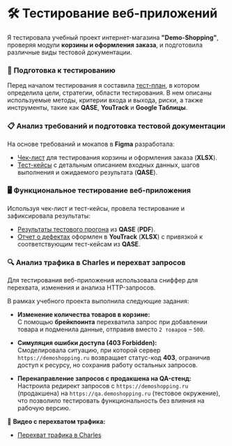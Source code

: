 # 🛠️ Тестирование веб-приложений

Я тестировала учебный проект интернет-магазина **"Demo-Shopping"**, проверяя модули **корзины и оформления заказа**, и подготовила различные виды тестовой документации.  

### 📑 **Подготовка к тестированию**  
Перед началом тестирования я составила [тест-план](https://docs.google.com/spreadsheets/d/1d3BNFJzmCWb3U9VvY_Qc0o1JMRZNb7g_VA8PveEcWwc/edit?gid=0#gid=0), в котором определила цели, стратегии, области тестирования. В нем описаны используемые методы, критерии входа и выхода, риски, а также инструменты, такие как **QASE**, **YouTrack** и **Google Таблицы**.

### 📋 **Анализ требований и подготовка тестовой документации**  
На основе требований и мокапов в **Figma** разработала:  
- [Чек-лист](https://docs.google.com/spreadsheets/d/1HWCAn-0wft0OWELoLrCiul5QtzrRv8eBwV19X7dYfbk/edit?gid=2062522934#gid=2062522934) для тестирования корзины и оформления заказа (**XLSX**).  
- [Тест-кейсы](https://github.com/TaranenkoNatalia/web/blob/main/%D0%A2%D0%B5%D1%81%D1%82-%D0%BA%D0%B5%D0%B9%D1%81%D1%8B%20%D0%B4%D0%BB%D1%8F%20%D1%82%D0%B5%D1%81%D1%82%D0%B8%D1%80%D0%BE%D0%B2%D0%B0%D0%BD%D0%B8%D1%8F%20%D0%BA%D0%BE%D1%80%D0%B7%D0%B8%D0%BD%D1%8B%2C%20%D0%BE%D1%84%D0%BE%D1%80%D0%BC%D0%BB%D0%B5%D0%BD%D0%B8%D1%8F%20%D0%B7%D0%B0%D0%BA%D0%B0%D0%B7%D0%B0.pdf) с детальным описанием входных данных, шагов выполнения и ожидаемого результата (**QASE**).  

### 🖥 **Функциональное тестирование веб-приложения**  
Используя чек-лист и тест-кейсы, провела тестирование и зафиксировала результаты:  
- [Результаты тестового прогона](https://github.com/TaranenkoNatalia/web/blob/main/%D0%A0%D0%B5%D0%B7%D1%83%D0%BB%D1%8C%D1%82%D0%B0%D1%82%D1%8B%20%D1%82%D0%B5%D1%81%D1%82%D0%BE%D0%B2%D0%BE%D0%B3%D0%BE%20%D0%BF%D1%80%D0%BE%D0%B3%D0%BE%D0%BD%D0%B0%20%D1%82%D0%B5%D1%81%D1%82-%D0%BA%D0%B5%D0%B9%D1%81%D0%BE%D0%B2.pdf) из **QASE** (**PDF**).  
- [Отчет о дефектах](https://github.com/TaranenkoNatalia/web/blob/main/%D0%9E%D1%82%D1%87%D0%B5%D1%82%20%D0%BE%20%D0%B4%D0%B5%D1%84%D0%B5%D0%BA%D1%82%D0%B0%D1%85%20%D0%BA%D0%BE%D1%80%D0%B7%D0%B8%D0%BD%D1%8B%2C%20%D0%BE%D1%84%D0%BE%D1%80%D0%BC%D0%BB%D0%B5%D0%BD%D0%B8%D1%8F%20%D0%B7%D0%B0%D0%BA%D0%B0%D0%B7%D0%B0.xlsx) оформлен в **YouTrack** (**XLSX**) с привязкой к соответствующим тест-кейсам из **QASE**.

### 🔍 **Анализ трафика в Charles и перехват запросов**  

Для тестирования веб-приложения использовала сниффер для перехвата, изменения и анализа HTTP-запросов.  

В рамках учебного проекта выполнила следующие задания:  
- **Изменение количества товаров в корзине:**  
С помощью **брейкпоинта** перехватила запрос при добавлении товара и подменила данные, отправив вместо `2 товаров` – `500`.  
- **Симуляция ошибки доступа (403 Forbidden):**  
  Смоделировала ситуацию, при которой сервер `https://demoshopping.ru` возвращает статус-код **403**, ограничив доступ к ресурсу, но сохранив работу остальных запросов.  

- **Перенаправление запросов с продакшена на QA-стенд:**  
  Настроила редирект запросов с `https://demoshopping.ru` (продакшена) на `https://qa.demoshopping.ru` (тестовое окружение), что позволило тестировать функциональность без влияния на рабочую версию.

🎥 **Видео с перехватом трафика:** 
- [Перехват трафика в Charles](https://github.com/TaranenkoNatalia/web/blob/main/%D0%9F%D0%B5%D1%80%D0%B5%D1%85%D0%B2%D0%B0%D1%82%20%D1%82%D1%80%D0%B0%D1%84%D0%B8%D0%BA%D0%B0%20%D0%B2%20Charles.mp4)

